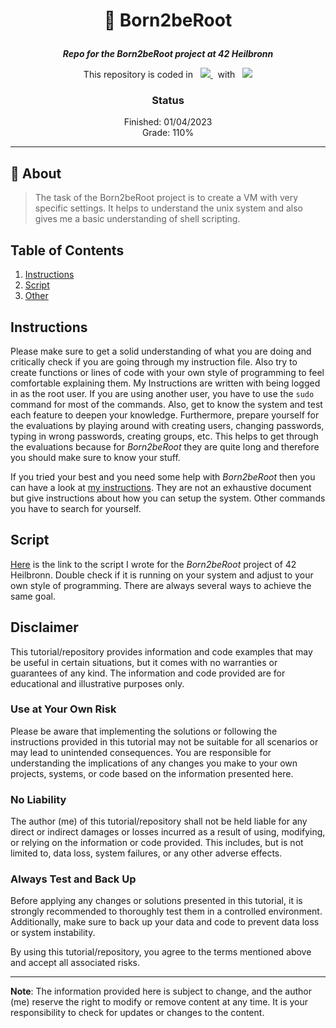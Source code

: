 <h1 align="center">
    <p>
        📓 Born2beRoot
    </p>
</h1>

<p align="center">
    <b><i>Repo for the Born2beRoot project at 42 Heilbronn</i></b>
</p>

<p align="center">
    This repository is coded in&nbsp&nbsp
    <a href="https://skillicons.dev">
        <img src="https://skillicons.dev/icons?i=bash" />
    </a>
     &nbsp&nbspwith&nbsp&nbsp
    <a href="https://skillicons.dev">
        <img src="https://skillicons.dev/icons?i=neovim" />
    </a>
</p>

<h3 align="center">
    Status
</h3>

<p align="center">
    Finished: 01/04/2023<br>
    Grade: 110%
</p>

---

## 💾 About
> The task of the Born2beRoot project is to create a VM with very specific settings.
> It helps to understand the unix system and also gives me a basic understanding of shell scripting.


## Table of Contents
1. [Instructions](#instructions)
2. [Script](#script)
3. [Other](#other)

## Instructions
Please make sure to get a solid understanding of what you are doing and critically check if you are going through my instruction file.
Also try to create functions or lines of code with your own style of programming to feel comfortable explaining them.
My Instructions are written with being logged in as the root user. If you are using another user, you have to use the `sudo` command for most of the commands.
Also, get to know the system and test each feature to deepen your knowledge. Furthermore, prepare yourself for the evaluations by playing around
with creating users, changing passwords, typing in wrong passwords, creating groups, etc. This helps to get through the evaluations because
for _Born2beRoot_ they are quite long and therefore you should make sure to know your stuff.

If you tried your best and you need some help with _Born2beRoot_ then you can have a look at [my instructions](./Guide/Instructions.md).
They are not an exhaustive document but give instructions about how you can setup the system. Other commands you have to search for yourself.

## Script
[Here](./Guide/monitoring.sh) is the link to the script I wrote for the _Born2beRoot_ project of 42 Heilbronn.
Double check if it is running on your system and adjust to your own style of programming. There are always several ways to achieve
the same goal.

## Disclaimer

This tutorial/repository provides information and code examples that may be useful in certain situations, but it comes with no warranties or guarantees of any kind.
The information and code provided are for educational and illustrative purposes only.

### Use at Your Own Risk

Please be aware that implementing the solutions or following the instructions provided in this tutorial may not be suitable for all scenarios or may lead to unintended consequences.
You are responsible for understanding the implications of any changes you make to your own projects, systems, or code based on the information presented here.

### No Liability

The author (me) of this tutorial/repository shall not be held liable for any direct or indirect damages or losses incurred as a result of using,
modifying, or relying on the information or code provided. This includes, but is not limited to, data loss, system failures, or any other adverse effects.

### Always Test and Back Up

Before applying any changes or solutions presented in this tutorial, it is strongly recommended to thoroughly test them in a controlled environment. Additionally, make sure to back up your data and code to prevent data loss or system instability.

By using this tutorial/repository, you agree to the terms mentioned above and accept all associated risks.

---

**Note**: The information provided here is subject to change, and the author (me) reserve the right to modify or remove content at any time.
It is your responsibility to check for updates or changes to the content.


